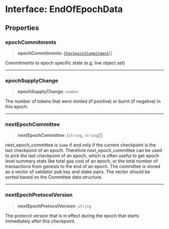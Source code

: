 # Interface: EndOfEpochData

## Properties

### epochCommitments

> **epochCommitments**: [`CheckpointCommitment`](../type-aliases/CheckpointCommitment.md)[]

Commitments to epoch specific state (e.g. live object set)

***

### epochSupplyChange

> **epochSupplyChange**: `number`

The number of tokens that were minted (if positive) or burnt (if negative) in this epoch.

***

### nextEpochCommittee

> **nextEpochCommittee**: [`string`, `string`][]

next_epoch_committee is `Some` if and only if the current checkpoint is the last checkpoint of an
epoch. Therefore next_epoch_committee can be used to pick the last checkpoint of an epoch, which is
often useful to get epoch level summary stats like total gas cost of an epoch, or the total number
of transactions from genesis to the end of an epoch. The committee is stored as a vector of
validator pub key and stake pairs. The vector should be sorted based on the Committee data
structure.

***

### nextEpochProtocolVersion

> **nextEpochProtocolVersion**: `string`

The protocol version that is in effect during the epoch that starts immediately after this
checkpoint.
